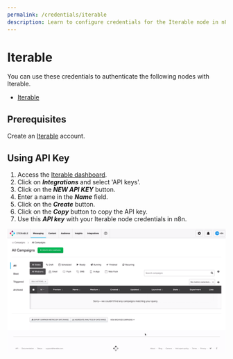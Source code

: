 ```yaml
---
permalink: /credentials/iterable
description: Learn to configure credentials for the Iterable node in n8n
---
```


# Iterable

You can use these credentials to authenticate the following nodes with Iterable.
- [Iterable](../../nodes-library/nodes/Iterable/README.md)

## Prerequisites

Create an [Iterable](https://iterable.com) account.

## Using API Key

1. Access the [Iterable dashboard](https://app.iterable.com/).
2. Click on ***Integrations*** and select 'API keys'.
3. Click on the ***NEW API KEY*** button.
4. Enter a name in the ***Name*** field.
5. Click on the ***Create*** button.
6. Click on the ***Copy*** button to copy the API key.
7. Use this ***API key*** with your Iterable node credentials in n8n.

![Getting Iterable credentials](./using-api-key.gif)
